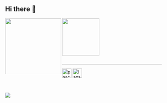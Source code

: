 ## Hi there 👋

<img align="left" src="https://github-readme-stats.vercel.app/api?username=biot2&theme=github_dark&show_icons=true&hide_title=false&hide_border=true" height=180><img align="left" src="https://github-readme-stats.vercel.app/api/top-langs/?username=biot2&langs_count=4&theme=github_dark&hide_title=false&hide_border=true" height=120>

<br><br><br><br><br><br>
 <div style="display: inline_block"><br>
<hr>

<!--code-->
<img align="center" alt="pascal-delphi" height="30" width="30" src="https://d2ohlsp9gwqc7h.cloudfront.net/images/rad-studio/rad-12/Delphi_12_256x2561x.webp">
<img align="center" alt="lazarus" height="30" width="30" src="https://wiki.freepascal.org/images/f/fd/Lazarus-icons-lpr-proposal-bpsoftware.png">


</br>
</br>
<br/>

![](https://komarev.com/ghpvc/?username=biot2&style=flat-square)
<!--
**biot2/biot2** is a ✨ _special_ ✨ repository because its `README.md` (this file) appears on your GitHub profile.

Here are some ideas to get you started:

- 🔭 I’m currently working on ...
- 🌱 I’m currently learning ...
- 👯 I’m looking to collaborate on ...
- 🤔 I’m looking for help with ...
- 💬 Ask me about ...
- 📫 How to reach me: ...
- 😄 Pronouns: ...
- ⚡ Fun fact: ...
-->
